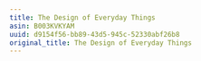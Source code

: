 ```yaml
---
title: The Design of Everyday Things
asin: B003KVKYAM
uuid: d9154f56-bb89-43d5-945c-52330abf26b8
original_title: The Design of Everyday Things
---
```


